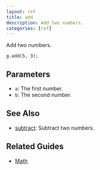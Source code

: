 ```yaml
---
layout: ref
title: add
description: Add two numbers.
categories: [ref]
---
```

Add two numbers.

    g.add(5, 3);

## Parameters
- `a`: The first number.
- `b`: The second number.

## See Also
- [subtract](/ref/subtract.html): Subtract two numbers.

## Related Guides
- [Math](/guide/math.html)
